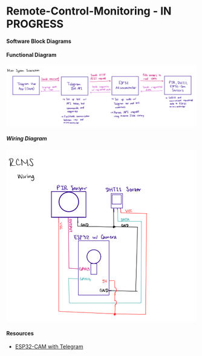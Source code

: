 # Remote-Control-Monitoring - IN PROGRESS

#### Software Block Diagrams

#### Functional Diagram
![alt text](assets/functional.PNG)

##### Wiring Diagram
![alt text](assets/wiring.png)

#### Resources

* [ESP32-CAM with Telegram](https://randomnerdtutorials.com/esp32-cam-shield-pcb-telegram/)